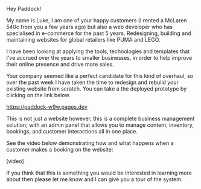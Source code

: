 Hey Paddock!

My name is Luke, I am one of your happy customers (I rented a McLaren 540c from you a few years ago) but also a web developer who has specialised in e-commerce for the past 5 years. Redesigning, building and maintaining websites for global retailers like PUMA and LEGO.

I have been looking at applying the tools, technologies and templates that I've accrued over the years to smaller businesses, in order to help improve their online presence and drive more sales.

Your company seemed like a perfect candidate for this kind of overhaul, so over the past week I have taken the time to redesign and rebuild your existing website from scratch. You can take a the deployed prototype by clicking on the link below.

https://paddock-w9w.pages.dev

This is not just a website however, this is a complete business management solution; with an admin panel that allows you to manage content, inventory, bookings, and customer interactions all in one place.

See the video below demonstrating how and what happens when a customer makes a booking on the website:

[video]

If you think that this is something you would be interested in learning more about then please let me know and I can give you a tour of the system.

